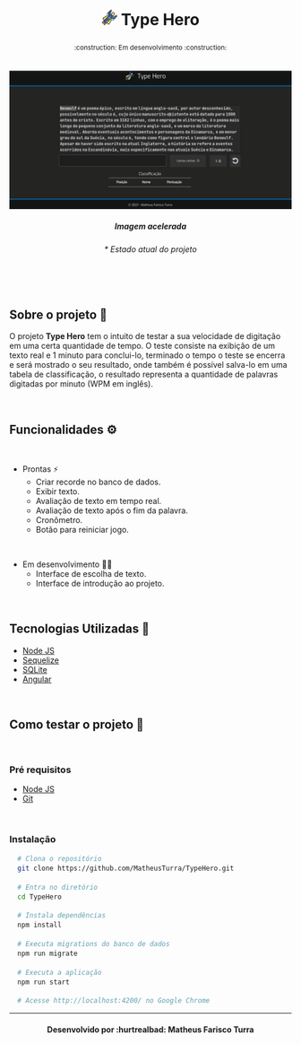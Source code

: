 <div align="center">
    <h1>
        <img src="./src/assets/fly.svg" height="28px">
        <strong>Type Hero</strong>
    </h1>
    <sub>:construction: Em desenvolvimento :construction:</sub>
</div>

<br/>
<br/>

<img src="./src/assets/demo.gif">
<h5 align="center">Imagem acelerada</h5>
<h6 align="center">* Estado atual do projeto</h6>
</br>
</br>

## Sobre o projeto 📝
O projeto **Type Hero** tem o intuito de testar a sua velocidade de digitação em uma certa quantidade de tempo. O teste consiste na exibição de um texto real e 1 minuto para conclui-lo, terminado o tempo o teste se encerra e será mostrado o seu resultado, onde também é possível salva-lo em uma tabela de classificação, o resultado representa a quantidade de palavras digitadas por minuto (WPM em inglês).

</br>


## Funcionalidades ⚙️

<br>

* Prontas ⚡
  * Criar recorde no banco de dados.
  * Exibir texto.
  * Avaliação de texto em tempo real.
  * Avaliação de texto após o fim da palavra.
  * Cronômetro.
  * Botão para reiniciar jogo.  

<br>

* Em desenvolvimento 👷‍♂️
  * Interface de escolha de texto.
  * Interface de introdução ao projeto.  

<br>

## Tecnologias Utilizadas :rocket:	
* [Node JS](https://nodejs.org/en/)
* [Sequelize](https://sequelize.org/master/)
* [SQLite](https://www.sqlite.org/index.html)
* [Angular](https://angular.io/)

<br>

## Como testar o projeto :electric_plug:

<br>

### Pré requisitos
* [Node JS](https://nodejs.org/en/)
* [Git](https://git-scm.com/downloads)

<br>

### Instalação
```bash
  # Clona o repositório
  git clone https://github.com/MatheusTurra/TypeHero.git

  # Entra no diretório
  cd TypeHero

  # Instala dependências
  npm install

  # Executa migrations do banco de dados
  npm run migrate

  # Executa a aplicação
  npm run start
  
  # Acesse http://localhost:4200/ no Google Chrome
```
<hr/>
<h4 align="center">Desenvolvido por :hurtrealbad: Matheus Farisco Turra</h4>
